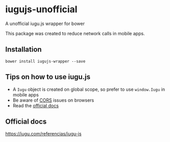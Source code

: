 # iugujs-unofficial
A unofficial iugu.js wrapper for bower

This package was created to reduce network calls in mobile apps.

## Installation
`bower install iugujs-wrapper --save`

## Tips on how to use iugu.js

- A `Iugu` object is created on global scope, so prefer to use `window.Iugu` in mobile apps
- Be aware of [CORS](https://developer.mozilla.org/en-US/docs/Web/HTTP/Access_control_CORS) issues on browsers
- Read the [official docs](https://iugu.com/referencias/iugu-js)

## Official docs
https://iugu.com/referencias/iugu-js
